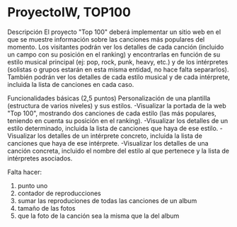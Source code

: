 # ProyectoIW, TOP100
Descripción
El proyecto "Top 100" deberá implementar un sitio web en el que se muestre información sobre las canciones más populares del momento. Los visitantes podrán ver los detalles de cada canción (incluido un campo con su posición en el ranking) y encontrarlas en función de su estilo musical principal (ej: pop, rock, punk, heavy, etc.) y de los intérpretes (solistas o grupos estarán en esta misma entidad, no hace falta separarlos). También podrán ver los detalles de cada estilo musical y de cada intérprete, incluida la lista de canciones en cada caso.

Funcionalidades básicas (2,5 puntos)
Personalización de una plantilla (estructura de varios niveles) y sus estilos. 
-Visualizar la portada de la web "Top 100", mostrando dos canciones de cada estilo (las más populares, teniendo en cuenta su posición en el ranking).
-Visualizar los detalles de un estilo determinado, incluida la lista de canciones que haya de ese estilo.
-Visualizar los detalles de un intérprete concreto, incluida la lista de canciones que haya de ese intérprete.
-Visualizar los detalles de una canción concreta, incluido el nombre del estilo al que pertenece y la lista de intérpretes asociados.

Falta hacer:
1. punto uno
4. contador de reproducciones
5. sumar las reproduciones de todas las canciones de un album
7. tamaño de las fotos
8. que la foto de la canción sea la misma que la del album
